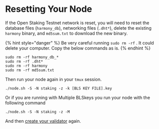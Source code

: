# Resetting Your Node

If the Open Staking Testnet network is reset, you will need to reset the database files \(`harmony_db`\), networking files \(`.dht*`\), delete the existing `harmony` binary, and `md5sum.txt` to download the new binary.

{% hint style="danger" %}
Be very careful running `sudo rm -rf` . It could delete your computer. Copy the below commands as is.
{% endhint %}

```text
sudo rm -rf harmony_db_*
sudo rm -rf .dht*
sudo rm -rf harmony
sudo rm -rf md5sum.txt
```

Then run your node again in your `tmux` session.

```text
./node.sh -S -N staking -z -k [BLS KEY FILE].key
```

Or if you are running with Multiple BLSkeys you run your node with the following command

```text
./node.sh -S -N staking -z -M
```

And then [create your validator](../first-time-setup/create-validator.md) again.

